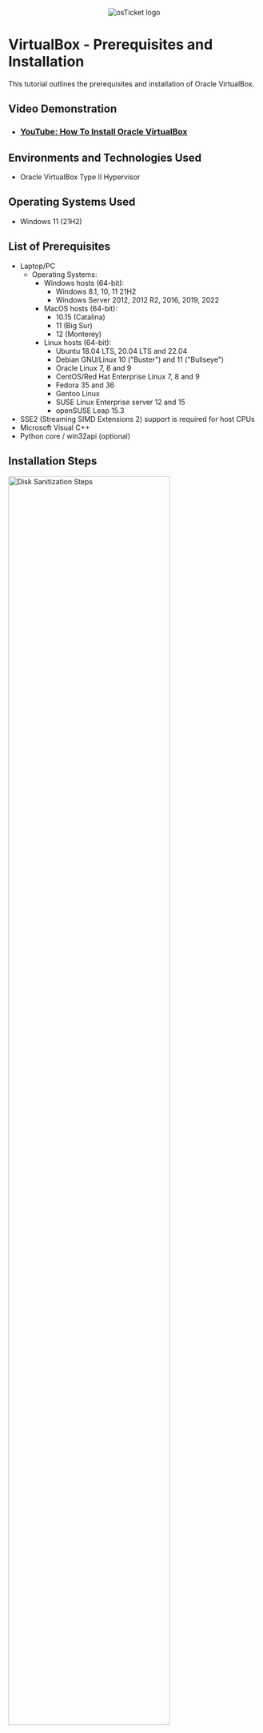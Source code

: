<p align="center">
<img src="https://i.imgur.com/zpBa6HB.png" alt="osTicket logo"/>
</p>

<h1>VirtualBox - Prerequisites and Installation</h1>
This tutorial outlines the prerequisites and installation of Oracle VirtualBox.<br />


<h2>Video Demonstration</h2>

- ### [YouTube: How To Install Oracle VirtualBox](https://youtu.be/9lCYtj7ceIE)

<h2>Environments and Technologies Used</h2>

- Oracle VirtualBox Type II Hypervisor

<h2>Operating Systems Used </h2>

- Windows 11</b> (21H2)

<h2>List of Prerequisites</h2>

- Laptop/PC
  - Operating Systems:
    - Windows hosts (64-bit):
      - Windows 8.1, 10, 11 21H2
      - Windows Server 2012, 2012 R2, 2016, 2019, 2022
    - MacOS hosts (64-bit):
      - 10.15 (Catalina)
      - 11 (Big Sur)
      - 12 (Monterey)
    - Linux hosts (64-bit):
      - Ubuntu 18.04 LTS, 20.04 LTS and 22.04
      - Debian GNU/Linux 10 ("Buster") and 11 ("Bullseye")
      - Oracle Linux 7, 8 and 9
      - CentOS/Red Hat Enterprise Linux 7, 8 and 9
      - Fedora 35 and 36
      - Gentoo Linux
      - SUSE Linux Enterprise server 12 and 15
      - openSUSE Leap 15.3
- SSE2 (Streaming SIMD Extensions 2) support is required for host CPUs
- Microsoft Visual C++
- Python core / win32api (optional)

<h2>Installation Steps</h2>

<p>
<img src="https://i.imgur.com/BLEiEBw.png" height="80%" width="80%" alt="Disk Sanitization Steps"/>
</p>
<p>
Navigate to https://www.virtualbox.org and click on the 'Download VirtualBox 7.0' icon
</p>
<br />

<p>
<img src="https://i.imgur.com/ZYgFDfI.png" height="80%" width="80%" alt="Disk Sanitization Steps"/>
</p>
<p>
Select the corresponding host platform.  In other words, which operating system (OS) are you running on your host (physical) machine?
</p>
<br />

<p>
<img src="https://i.imgur.com/uMexifV.png" height="80%" width="80%" alt="Disk Sanitization Steps"/>
</p>
<p>
Download VirtualBox Extension Pack.  Does not matter which OS you're running.
</p>
<br />

<p>
<img src="https://i.imgur.com/VFSCsOk.png" height="80%" width="80%" alt="Disk Sanitization Steps"/>
</p>
<p>
Navigate to your Control Pannel and select Programs and Features
</p>
<br />

<p>
<img src="https://i.imgur.com/LTvJsWT.png" height="80%" width="80%" alt="Disk Sanitization Steps"/>
</p>
<p>
Look for Microsoft Visual C++
</p>
<br />

<p>
<img src="https://i.imgur.com/FSBsvkL.png" height="80%" width="80%" alt="Disk Sanitization Steps"/>
</p>
<p>
If you do not have Microsoft Visual C++, then go to https://www.google.com and search for Microsoft Visual C++
</p>
<br />

<p>
<img src="https://i.imgur.com/bAYfHLG.png" height="80%" width="80%" alt="Disk Sanitization Steps"/>
</p>
<p>
Select the link that that shows Latest supported Visual C++ Redistributable downloads and select X64.
</p>
<br />

<p>
<img src="https://i.imgur.com/uqW4fqR.png" height="80%" width="80%" alt="Disk Sanitization Steps"/>
</p>
<p>
Once you have downloaded C++,launch the .exe file in order to install it.
</p>
<br />

<p>
<img src="https://i.imgur.com/ZzVqSPM.png" height="80%" width="80%" alt="Disk Sanitization Steps"/>
</p>
<p>
This step is optional.  If you don't have Python, go to https://www.python.org and hover your cursor over the 'Downloads' section and select 'Download Python 3.11.1
</p>
<br />

<p>
<img src="https://i.imgur.com/5qwLj8R.png" height="80%" width="80%" alt="Disk Sanitization Steps"/>
</p>
<p>
Launch the setup wizard for Python. MAKE SURE TO SELECT 'Add pythor.exe to PATH'
</p>
<br />

<p>
<img src="https://i.imgur.com/k6bF6Pl.png" height="80%" width="80%" alt="Disk Sanitization Steps"/>
</p>
<p>
After successful installation of Python, launch your command prompt (CMD) and run it as an Administrator
</p>
<br />

<p>
<img src="https://i.imgur.com/ttaxygO.png" height="80%" width="80%" alt="Disk Sanitization Steps"/>
</p>
<p>
In CMD, type the following command and press enter: pip install pywin32
</p>
<br />

<p>
<img src="https://i.imgur.com/G5s94Xm.png" height="80%" width="80%" alt="Disk Sanitization Steps"/>
</p>
<p>
If successful, you will get a reply that states: 'Succesfully installed pywin32-.05.  If unable to install, make sure you're running as an administrator.
</p>
<br />

<p>
<img src="https://i.imgur.com/0Eao4JG.png" height="80%" width="80%" alt="Disk Sanitization Steps"/>
</p>
<p>
Next, you will launch the setup wizard for VirtualBox.  The application file will be in your 'Downloads' folder
</p>
<br />

<p>
<img src="https://i.imgur.com/UOdm7U9.png" height="80%" width="80%" alt="Disk Sanitization Steps"/>
</p>
<p>
The next four steps will be to select 'Next'
</p>
<br />

<p>
<img src="https://i.imgur.com/sCTxEWv.png" height="80%" width="80%" alt="Disk Sanitization Steps"/>
</p>
<p>
Here you will select the file loacation that you want VirtualBox to be saved in.  Select 'Next'
</p>
<br />

<p>
<img src="https://i.imgur.com/MEC1bsS.png" height="80%" width="80%" alt="Disk Sanitization Steps"/>
</p>
<p>
Network Interface Warning.  Select 'Yes'
</p>
<br />

<p>
<img src="https://i.imgur.com/SXcbcip.png" height="80%" width="80%" alt="Disk Sanitization Steps"/>
</p>
<p>
The installation wiard is now ready to begin installation.  Select 'Install'
</p>
<br />

<p>
<img src="https://i.imgur.com/uMexifV.png" height="80%" width="80%" alt="Disk Sanitization Steps"/>
</p>
<p>
Download VirtualBox E
</p>
<br />

<p>
<img src="https://i.imgur.com/uMexifV.png" height="80%" width="80%" alt="Disk Sanitization Steps"/>
</p>
<p>
Download VirtualBox Extension Pack.  Does not matter which OS you're running.
</p>
<br />

<p>
<img src="https://i.imgur.com/uMexifV.png" height="80%" width="80%" alt="Disk Sanitization Steps"/>
</p>
<p>
Download VirtualBox Extension Pack.  Does not matter which OS you're running.
</p>
<br />

<p>
<img src="https://i.imgur.com/uMexifV.png" height="80%" width="80%" alt="Disk Sanitization Steps"/>
</p>
<p>
Download VirtualBox Extension Pack.  Does not matter which OS you're running.
</p>
<br />

<p>
<img src="https://i.imgur.com/uMexifV.png" height="80%" width="80%" alt="Disk Sanitization Steps"/>
</p>
<p>
Download VirtualBox Extension Pack.  Does not matter which OS you're running.
</p>
<br />

<p>
<img src="https://i.imgur.com/uMexifV.png" height="80%" width="80%" alt="Disk Sanitization Steps"/>
</p>
<p>
Download VirtualBox Extension Pack.  Does not matter which OS you're running.
</p>
<br />
